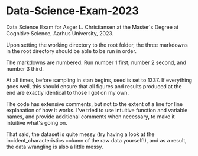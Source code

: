 # Data-Science-Exam-2023
Data Science Exam for Asger L. Christiansen at the Master's Degree at Cognitive Science, Aarhus University, 2023.

Upon setting the working directory to the root folder, the three markdowns in the root directory should be able to be run in order.

The markdowns are numbered. Run number 1 first, number 2 second, and number 3 third.

At all times, before sampling in stan begins, seed is set to 1337. If everything goes well, this should ensure that all figures and results produced at the end are exactly identical to those I got on my own.

The code has extensive comments, but not to the extent of a line for line explanation of how it works. I've tried
to use intuitive function and variable names, and provide additional comments when necessary, to make it intuitive what's going on.

That said, the dataset is quite messy (try having a look at the incident_characteristics column of the raw data yourself!),
and as a result, the data wrangling is also a little messy.
